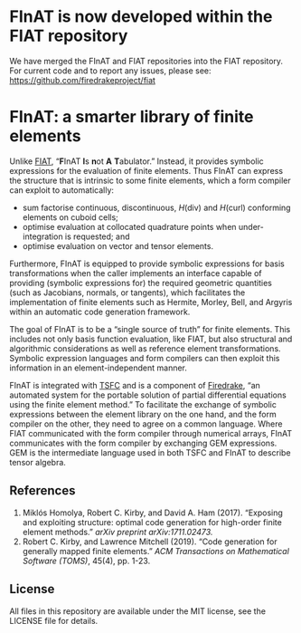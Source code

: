 # FInAT is now developed within the FIAT repository

We have merged the FInAT and FIAT repositories into the FIAT repository. For current code and to report any issues, please see: https://github.com/firedrakeproject/fiat

# FInAT: a smarter library of finite elements

Unlike [FIAT](https://github.com/FEniCS/fiat "FInite element Automatic
Tabulator"), “**F**InAT **I**s **n**ot **A** **T**abulator.”  Instead,
it provides symbolic expressions for the evaluation of finite
elements.  Thus FInAT can express the structure that is intrinsic to
some finite elements, which a form compiler can exploit to
automatically:

- sum factorise continuous, discontinuous, *H*(div) and *H*(curl)
  conforming elements on cuboid cells;
- optimise evaluation at collocated quadrature points when
  under-integration is requested; and
- optimise evaluation on vector and tensor elements.

Furthermore, FInAT is equipped to provide symbolic expressions for
basis transformations when the caller implements an interface capable
of providing (symbolic expressions for) the required geometric
quantities (such as Jacobians, normals, or tangents), which
facilitates the implementation of finite elements such as Hermite,
Morley, Bell, and Argyris within an automatic code generation
framework.

The goal of FInAT is to be a “single source of truth” for finite
elements. This includes not only basis function evaluation, like FIAT,
but also structural and algorithmic considerations as well as
reference element transformations.  Symbolic expression languages and
form compilers can then exploit this information in an
element-independent manner.

FInAT is integrated with
[TSFC](https://github.com/firedrakeproject/tsfc "Two-Stage Form
Compiler") and is a component of
[Firedrake](https://firedrakeproject.org/), “an automated system for
the portable solution of partial differential equations using the
finite element method.”  To facilitate the exchange of symbolic
expressions between the element library on the one hand, and the form
compiler on the other, they need to agree on a common language.  Where
FIAT communicated with the form compiler through numerical arrays,
FInAT communicates with the form compiler by exchanging GEM
expressions.  GEM is the intermediate language used in both TSFC and
FInAT to describe tensor algebra.

## References

1. Miklós Homolya, Robert C. Kirby, and David A. Ham (2017).
   “Exposing and exploiting structure: optimal code generation for
   high-order finite element methods.” _arXiv preprint
   arXiv:1711.02473._
1. Robert C. Kirby, and Lawrence Mitchell (2019). “Code generation for
   generally mapped finite elements.” _ACM Transactions on
   Mathematical Software (TOMS)_, 45(4), pp. 1-23.

## License

All files in this repository are available under the MIT license, see
the LICENSE file for details.
